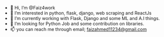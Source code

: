- 👋 Hi, I’m @Faiz4work
- 👀 I’m interested in python, flask, django, web scraping and ReactJs
- 🌱 I’m currently working with Flask, Django and some ML and A.I things.
- 💞️ I’m looking for Python Job and some contribution on libraries.
- 📫 you can reach me through email; faizahmed11234@gmail.com

<!---
Faiz4work/Faiz4work is a ✨ special ✨ repository because its `README.md` (this file) appears on your GitHub profile.
You can click the Preview link to take a look at your changes.
--->
